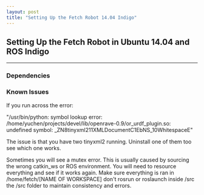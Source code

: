 ```yaml
---
layout: post
title: "Setting Up the Fetch Robot 14.04 Indigo"
---
```


## Setting Up the Fetch Robot in Ubuntu 14.04 and ROS Indigo


---

### Dependencies


### Known Issues
If you run across the error:

"/usr/bin/python:
symbol lookup error: 
/home/yuchen/projects/devel/lib/openrave-0.9/or_urdf_plugin.so:
undefined symbol: _ZN8tinyxml211XMLDocumentC1EbNS_10WhitespaceE"

The issue is that you have two tinyxml2 running. Uninstall one of them too see which one works.

 
Sometimes you will see a mutex error. This is usually caused by sourcing the wrong catkin_ws
or ROS environment. You will need to resource everything and see if it works again.
Make sure everything is ran in /home/fetch/[NAME OF WORKSPACE] don't rosrun or roslaunch inside /src
the /src folder to maintain consistency and errors. 